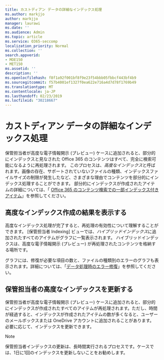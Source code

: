 ```yaml
---
title: カストディアン データの詳細なインデックス処理
ms.author: markjjo
author: markjjo
manager: laurawi
ms.date: ''
ms.audience: Admin
ms.topic: article
ms.service: O365-seccomp
localization_priority: Normal
ms.collection: ''
search.appverid:
- MOE150
- MET150
ms.assetid: ''
description: ''
ms.openlocfilehash: f8f1a92f001bf8f9e23f54bbb05fbbcf443bf4b9
ms.sourcegitcommit: f57b4001ef1327f0ea622e716a4d7d78f1769b49
ms.translationtype: MT
ms.contentlocale: ja-JP
ms.lasthandoff: 02/23/2019
ms.locfileid: "30218667"
---
```

# <a name="advanced-indexing-of-custodian-data"></a>カストディアン データの詳細なインデックス処理

保管担当者が高度な電子情報開示 (プレビュー) ケースに追加されると、部分的にインデックスと見なされた Office 365 のコンテンツはすべて、完全に検索可能になるように再処理されます。 このプロセスは、*高度なインデックス*と呼ばれます。画像の存在、サポートされていないファイルの種類、インデックスファイルサイズの制限が発生したなど、さまざまな理由でコンテンツを部分的にインデックス処理することができます。 部分的にインデックスが作成されたアイテムの詳細については、「 [Office 365 のコンテンツ検索での一部インデックス付きアイテム](https://docs.microsoft.com/en-us/office365/securitycompliance/partially-indexed-items-in-content-search)」を参照してください。

## <a name="viewing-advanced-indexing-results"></a>高度なインデックス作成の結果を表示する

高度なインデックス処理が完了すると、再処理の有効性について理解することができます。 [保管担当者 Indexing] ビューでは、*ハイブリッドインデックス*に追加されたすべてのアイテムがグラフに一覧表示されます。 ハイブリッドインデックスは、高度な電子情報開示 (プレビュー) が再処理されたコンテンツを格納する場所です。

グラフには、修復が必要な項目の数と、ファイルの種類別のエラーのグラフも表示されます。詳細については、「[データ処理時のエラー修復](error-remediation.md)」を参照してください。

## <a name="updating-advanced-indexes-for-custodians"></a>保管担当者の高度なインデックスを更新する

保管担当者が高度な電子情報開示 (プレビュー) ケースに追加されると、部分的にインデックスが作成されたすべてのアイテムが再処理されます。ただし、時間が経過すると、インデックスが作成されたアイテムの数が多くなると、ユーザーのメールボックスまたは OneDrive アカウントに追加されることがあります。 必要に応じて、インデックスを更新できます。

> [!NOTE]
> 保管担当者インデックスの更新は、長時間実行されるプロセスです。ケースでは、1日に1回のインデックスを更新しないことをお勧めします。
